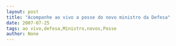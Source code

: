 ```yaml
---
layout: post
title: "Acompanhe ao vivo a posse do novo ministro da Defesa"
date: 2007-07-25
tags: ao vivo,defesa,Ministro,novos,Posse
author: None
---
```

 